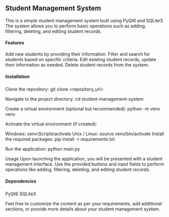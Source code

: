 ## Student Management System
This is a simple student management system built using PyQt6 and SQLite3. The system allows you to perform basic operations such as adding, filtering, deleting, and editing student records.

#### Features
Add new students by providing their information.
Filter and search for students based on specific criteria.
Edit existing student records, update their information as needed.
Delete student records from the system.
##### Installation
Clone the repository:
git clone <repository_url>

Navigate to the project directory:
cd student-management-system

Create a virtual environment (optional but recommended):
python -m venv venv

Activate the virtual environment (if created):

Windows: venv\Scripts\activate
Unix / Linux: source venv/bin/activate
Install the required packages:
pip install -r requirements.txt

Run the application:
python main.py

Usage
Upon launching the application, you will be presented with a student management interface.
Use the provided buttons and input fields to perform operations like adding, filtering, deleting, and editing student records.

##### Dependencies
PyQt6
SQLite3

Feel free to customize the content as per your requirements, add additional sections, or provide more details about your student management system.